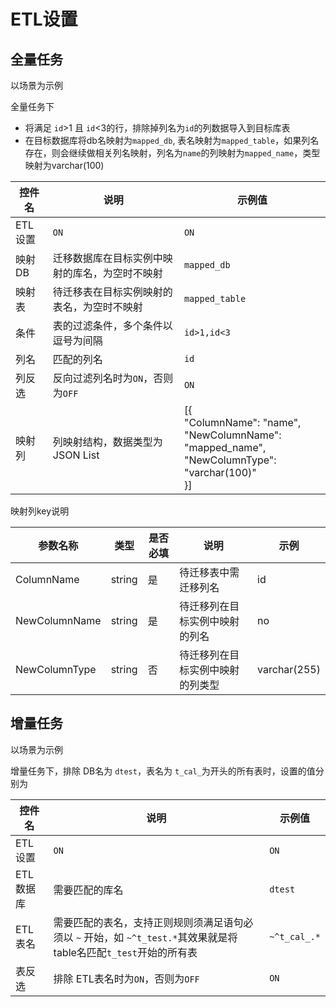 # ETL设置

## 全量任务

以场景为示例

全量任务下

* 将满足 `id`>1 且 `id`<3的行，排除掉列名为`id`的列数据导入到目标库表
* 在目标数据库将db名映射为`mapped_db`, 表名映射为`mapped_table`，如果列名存在，则会继续做相关列名映射，列名为`name`的列映射为`mapped_name`，类型映射为varchar(100)

| 控件名 | 说明 |  示例值 |
| --- | --- | --- |
| ETL设置 | `ON` |  `ON` |
| 映射DB  | 迁移数据库在目标实例中映射的库名，为空时不映射 | `mapped_db` |
| 映射表 | 待迁移表在目标实例映射的表名，为空时不映射 | `mapped_table` |
| 条件 | 表的过滤条件，多个条件以逗号为间隔 | `id>1,id<3` |
| 列名 | 匹配的列名 | `id` |
| 列反选 | 反向过滤列名时为`ON`，否则为`OFF` | `ON` |
| 映射列 | 列映射结构，数据类型为JSON List | [{ </br>"ColumnName": "name",</br>"NewColumnName": "mapped_name",</br>"NewColumnType": "varchar(100)"</br> }] |

映射列key说明

| 参数名称 | 类型   | 是否必填 | 说明 | 示例 |
|----------|--------|----------|------|------|
| ColumnName  | string | 是       | 待迁移表中需迁移列名 | id     |
| NewColumnName | string | 是       | 待迁移列在目标实例中映射的列名  | no     |
| NewColumnType | string | 否       | 待迁移列在目标实例中映射的列类型 |   varchar(255)   |

## 增量任务

以场景为示例

增量任务下，排除 DB名为 `dtest`，表名为 `t_cal_`为开头的所有表时，设置的值分别为

| 控件名 | 说明 | 示例值 |
| --- | --- | --- |
| ETL设置 | `ON` |  `ON` |
| ETL数据库 | 需要匹配的库名 | `dtest` |
| ETL表名 | 需要匹配的表名，支持正则规则须满足语句必须以 `~` 开始，如 `~^t_test.*`其效果就是将table名匹配`t_test`开始的所有表 |  `~^t_cal_.*` |
| 表反选 | 排除 ETL表名时为`ON`，否则为`OFF` | `ON` |
